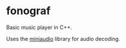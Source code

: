 # fonograf

Basic music player in C++.

Uses the [miniaudio](https://github.com/mackron/miniaudio) library for audio
decoding.
